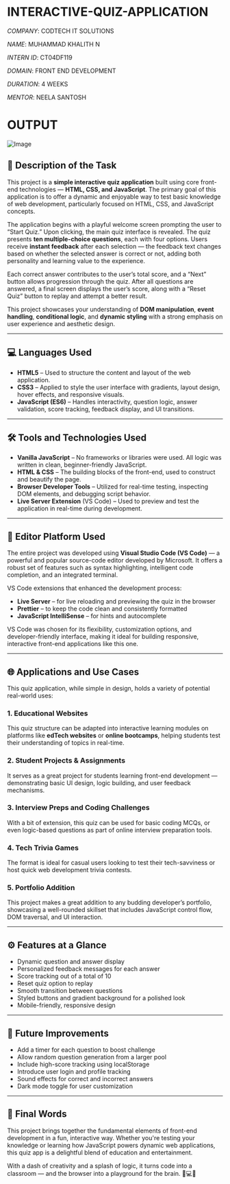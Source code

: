 # INTERACTIVE-QUIZ-APPLICATION

*COMPANY*: CODTECH IT SOLUTIONS

*NAME*: MUHAMMAD KHALITH N

*INTERN ID*: CT04DF119

*DOMAIN*: FRONT END DEVELOPMENT

*DURATION*: 4 WEEKS

*MENTOR*: NEELA SANTOSH

# OUTPUT

![Image](https://github.com/user-attachments/assets/757d1b98-9f93-4dd1-80a1-a10ed5fbd2e9)

## 🎯 Description of the Task

This project is a **simple interactive quiz application** built using core front-end technologies — **HTML, CSS, and JavaScript**. The primary goal of this application is to offer a dynamic and enjoyable way to test basic knowledge of web development, particularly focused on HTML, CSS, and JavaScript concepts.

The application begins with a playful welcome screen prompting the user to “Start Quiz.” Upon clicking, the main quiz interface is revealed. The quiz presents **ten multiple-choice questions**, each with four options. Users receive **instant feedback** after each selection — the feedback text changes based on whether the selected answer is correct or not, adding both personality and learning value to the experience.

Each correct answer contributes to the user’s total score, and a “Next” button allows progression through the quiz. After all questions are answered, a final screen displays the user’s score, along with a “Reset Quiz” button to replay and attempt a better result.

This project showcases your understanding of **DOM manipulation**, **event handling**, **conditional logic**, and **dynamic styling** with a strong emphasis on user experience and aesthetic design.

---

## 💻 Languages Used

- **HTML5** – Used to structure the content and layout of the web application.
- **CSS3** – Applied to style the user interface with gradients, layout design, hover effects, and responsive visuals.
- **JavaScript (ES6)** – Handles interactivity, question logic, answer validation, score tracking, feedback display, and UI transitions.

---

## 🛠️ Tools and Technologies Used

- **Vanilla JavaScript** – No frameworks or libraries were used. All logic was written in clean, beginner-friendly JavaScript.
- **HTML & CSS** – The building blocks of the front-end, used to construct and beautify the page.
- **Browser Developer Tools** – Utilized for real-time testing, inspecting DOM elements, and debugging script behavior.
- **Live Server Extension** (VS Code) – Used to preview and test the application in real-time during development.

---

## 🧰 Editor Platform Used

The entire project was developed using **Visual Studio Code (VS Code)** — a powerful and popular source-code editor developed by Microsoft. It offers a robust set of features such as syntax highlighting, intelligent code completion, and an integrated terminal.

VS Code extensions that enhanced the development process:
- **Live Server** – for live reloading and previewing the quiz in the browser
- **Prettier** – to keep the code clean and consistently formatted
- **JavaScript IntelliSense** – for hints and autocomplete

VS Code was chosen for its flexibility, customization options, and developer-friendly interface, making it ideal for building responsive, interactive front-end applications like this one.

---

## 🌐 Applications and Use Cases

This quiz application, while simple in design, holds a variety of potential real-world uses:

### 1. **Educational Websites**
This quiz structure can be adapted into interactive learning modules on platforms like **edTech websites** or **online bootcamps**, helping students test their understanding of topics in real-time.

### 2. **Student Projects & Assignments**
It serves as a great project for students learning front-end development — demonstrating basic UI design, logic building, and user feedback mechanisms.

### 3. **Interview Preps and Coding Challenges**
With a bit of extension, this quiz can be used for basic coding MCQs, or even logic-based questions as part of online interview preparation tools.

### 4. **Tech Trivia Games**
The format is ideal for casual users looking to test their tech-savviness or host quick web development trivia contests.

### 5. **Portfolio Addition**
This project makes a great addition to any budding developer’s portfolio, showcasing a well-rounded skillset that includes JavaScript control flow, DOM traversal, and UI interaction.

---

## ⚙️ Features at a Glance

- Dynamic question and answer display
- Personalized feedback messages for each answer
- Score tracking out of a total of 10
- Reset quiz option to replay
- Smooth transition between questions
- Styled buttons and gradient background for a polished look
- Mobile-friendly, responsive design

---

## 🔮 Future Improvements

- Add a timer for each question to boost challenge
- Allow random question generation from a larger pool
- Include high-score tracking using localStorage
- Introduce user login and profile tracking
- Sound effects for correct and incorrect answers
- Dark mode toggle for user customization

---

## 🌟 Final Words

This project brings together the fundamental elements of front-end development in a fun, interactive way. Whether you're testing your knowledge or learning how JavaScript powers dynamic web applications, this quiz app is a delightful blend of education and entertainment.

With a dash of creativity and a splash of logic, it turns code into a classroom — and the browser into a playground for the brain. 🧠💻✨


